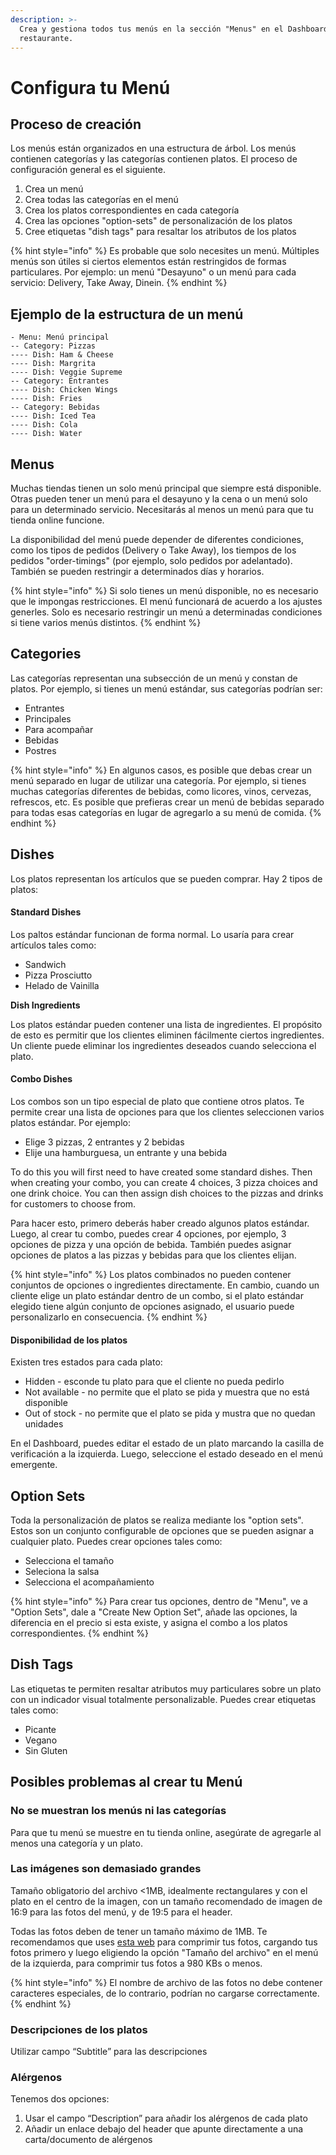 ```yaml
---
description: >-
  Crea y gestiona todos tus menús en la sección "Menus" en el Dashboard del
  restaurante.
---
```


# Configura tu Menú

## Proceso de creación

Los menús están organizados en una estructura de árbol. Los menús contienen categorías y las categorías contienen platos. El proceso de configuración general es el siguiente.

1. Crea un menú
2. Crea todas las categorías en el menú
3. Crea los platos correspondientes en cada categoría
4. Crea las opciones "option-sets" de personalización de los platos
5. Cree etiquetas "dish tags" para resaltar los atributos de los platos

{% hint style="info" %}
Es probable que solo necesites un menú. Múltiples menús son útiles si ciertos elementos están restringidos de formas particulares. Por ejemplo: un menú "Desayuno" o un menú para cada servicio: Delivery, Take Away, Dinein.
{% endhint %}

## Ejemplo de la estructura de un menú

```text
- Menu: Menú principal
-- Category: Pizzas
---- Dish: Ham & Cheese
---- Dish: Margrita
---- Dish: Veggie Supreme
-- Category: Entrantes
---- Dish: Chicken Wings
---- Dish: Fries
-- Category: Bebidas
---- Dish: Iced Tea
---- Dish: Cola
---- Dish: Water
```

## Menus

Muchas tiendas tienen un solo menú principal que siempre está disponible. Otras pueden tener un menú para el desayuno y la cena o un menú solo para un determinado servicio. Necesitarás al menos un menú para que tu tienda online funcione.

La disponibilidad del menú puede depender de diferentes condiciones, como los tipos de pedidos \(Delivery o Take Away\), los tiempos de los pedidos "order-timings" \(por ejemplo, solo pedidos por adelantado\). También se pueden restringir a determinados días y horarios.

{% hint style="info" %}
Si solo tienes un menú disponible, no es necesario que le impongas restricciones. El menú funcionará de acuerdo a los ajustes generles. Solo es necesario restringir un menú a determinadas condiciones si tiene varios menús distintos.
{% endhint %}

## Categories

Las categorías representan una subsección de un menú y constan de platos. Por ejemplo, si tienes un menú estándar, sus categorías podrían ser:

* Entrantes
* Principales
* Para acompañar
* Bebidas
* Postres

{% hint style="info" %}
En algunos casos, es posible que debas crear un menú separado en lugar de utilizar una categoría. Por ejemplo, si tienes muchas categorías diferentes de bebidas, como licores, vinos, cervezas, refrescos, etc. Es posible que prefieras crear un menú de bebidas separado para todas esas categorías en lugar de agregarlo a su menú de comida.
{% endhint %}

## Dishes

Los platos representan los artículos que se pueden comprar. Hay 2 tipos de platos:

#### Standard Dishes

Los paltos estándar funcionan de forma normal. Lo usaría para crear artículos tales como:

* Sandwich
* Pizza Prosciutto
* Helado de Vainilla

**Dish Ingredients**

Los platos estándar pueden contener una lista de ingredientes. El propósito de esto es permitir que los clientes eliminen fácilmente ciertos ingredientes. Un cliente puede eliminar los ingredientes deseados cuando selecciona el plato.

#### Combo Dishes

Los combos son un tipo especial de plato que contiene otros platos. Te permite crear una lista de opciones para que los clientes seleccionen varios platos estándar. Por ejemplo:

* Elige 3 pizzas, 2 entrantes y 2 bebidas
* Elije una hamburguesa, un entrante y una bebida

To do this you will first need to have created some standard dishes. Then when creating your combo, you can create 4 choices, 3 pizza choices and one drink choice. You can then assign dish choices to the pizzas and drinks for customers to choose from.

Para hacer esto, primero deberás haber creado algunos platos estándar. Luego, al crear tu combo, puedes crear 4 opciones, por ejemplo, 3 opciones de pizza y una opción de bebida. También puedes asignar opciones de platos a las pizzas y bebidas para que los clientes elijan.

{% hint style="info" %}
Los platos combinados no pueden contener conjuntos de opciones o ingredientes directamente. En cambio, cuando un cliente elige un plato estándar dentro de un combo, si el plato estándar elegido tiene algún conjunto de opciones asignado, el usuario puede personalizarlo en consecuencia.
{% endhint %}

#### Disponibilidad de los platos

Existen tres estados para cada plato:

* Hidden - esconde tu plato para que el cliente no pueda pedirlo
* Not available - no permite que el plato se pida y muestra que no está disponible
* Out of stock - no permite que el plato se pida y mustra que no quedan unidades

En el Dashboard, puedes editar el estado de un plato marcando la casilla de verificación a la izquierda. Luego, seleccione el estado deseado en el menú emergente.

## Option Sets

Toda la personalización de platos se realiza mediante los "option sets". Estos son un conjunto configurable de opciones que se pueden asignar a cualquier plato. Puedes crear opciones tales como:

* Selecciona el tamaño
* Seleciona la salsa
* Selecciona el acompañamiento

{% hint style="info" %}
Para crear tus opciones, dentro de "Menu", ve a "Option Sets", dale a "Create New Option Set", añade las opciones, la diferencia en el precio si esta existe, y asigna el combo a los platos correspondientes.
{% endhint %}

## Dish Tags

Las etiquetas te permiten resaltar atributos muy particulares sobre un plato con un indicador visual totalmente personalizable. Puedes crear etiquetas tales como:

* Picante
* Vegano
* Sin Gluten

## Posibles problemas al crear tu Menú

### **No se muestran los menús ni las categorías**

Para que tu menú se muestre en tu tienda online, asegúrate de agregarle al menos una categoría y un plato.

### **Las imágenes son demasiado grandes**

Tamaño obligatorio del archivo &lt;1MB, idealmente rectangulares y con el plato en el centro de la imagen, con un tamaño recomendado de imagen de 16:9 para las fotos del menú, y de 19:5 para el header.

Todas las fotos deben de tener un tamaño máximo de 1MB. Te recomendamos que uses [esta web](https://bulkresizephotos.com/es) para comprimir tus fotos, cargando tus fotos primero y luego eligiendo la opción "Tamaño del archivo" en el menú de la izquierda, para comprimir tus fotos a 980 KBs o menos.

{% hint style="info" %}
El nombre de archivo de las fotos no debe contener caracteres especiales, de lo contrario, podrían no cargarse correctamente.
{% endhint %}

### Descripciones de los platos

Utilizar campo “Subtitle” para las descripciones

### Alérgenos

Tenemos dos opciones:

1. Usar el campo “Description” para añadir los alérgenos de cada plato
2. Añadir un enlace debajo del header que apunte directamente a una carta/documento de alérgenos

